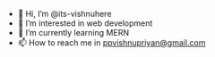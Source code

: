 - 👋 Hi, I’m @its-vishnuhere
- 👀 I’m interested in web development
- 🌱 I’m currently learning MERN
- 📫 How to reach me in ppvishnupriyan@gmail.com


<!---
its-vishnuhere/its-vishnuhere is a ✨ special ✨ repository because its `README.md` (this file) appears on your GitHub profile.
You can click the Preview link to take a look at your changes.
--->
